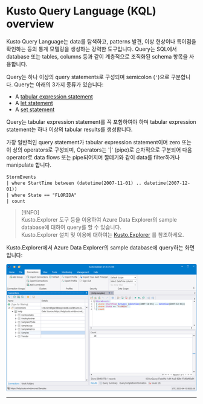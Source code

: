 
# Kusto Query Language (KQL) overview

Kusto Query Language는 data를 탐색하고, patterns 발견, 이상 현상이나 특이점을 확인하는 등의 통계 모델링을 생성하는 강력한 도구입니다. Query는 SQL에서 database 또는 tables, columns 등과 같이 계층적으로 조직화된 schema 항목을 사용합니다.

Query는 하나 이상의 query statements로 구성되며 semicolon (`'`)으로 구분합니다.  Query는 아래의 3가지 종류가 있습니다:

- A [tabular expression statement](https://learn.microsoft.com/en-us/azure/data-explorer/kusto/query/tabularexpressionstatements)
- A [let statement](https://learn.microsoft.com/en-us/azure/data-explorer/kusto/query/letstatement)
- A [set statement](https://learn.microsoft.com/en-us/azure/data-explorer/kusto/query/setstatement)

Query는 tabular expression statement를 꼭 포함하여야 하며 tabular expression statement는 하나 이상의 tabular results를 생성합니다.

가장 일반적인 query statement가 tabular expression statement이며 zero 또는 이 상의 operators로 구성되며, Operators는 '|' (pipe)로 순차적으로 구분되어 다음 operator로 data flows 또는 pipe되어지며 깔데기와 같이 data를 filter하거나 manipulate 합니다.

```kusto
StormEvents 
| where StartTime between (datetime(2007-11-01) .. datetime(2007-12-01))
| where State == "FLORIDA"  
| count
```

> [!INFO]  
> Kusto.Explorer 도구 등을 이용하여 Azure Data Explorer의 sample database에 대하여 query를 할 수 있습니다.  
> Kusto.Explorer 설치 및 이용에 대하여는 [Kusto.Explorer](https://learn.microsoft.com/en-us/azure/data-explorer/kusto/tools/kusto-explorer) 를 참조하세요.

Kusto.Explorer에서 Azure Data Explorer의 sample database에 query하는 화면입니다:

![Kusto.Explorer run](./media/kusto.explorer-run.png)



---

